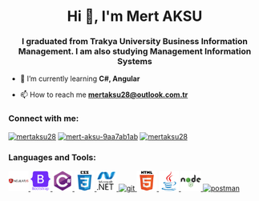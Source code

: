 <h1 align="center">Hi 👋, I'm Mert AKSU</h1>
<h3 align="center">I graduated from Trakya University Business Information Management. I am also studying Management Information Systems</h3>

- 🌱 I’m currently learning **C#, Angular**

- 📫 How to reach me **mertaksu28@outlook.com.tr**

<h3 align="left">Connect with me:</h3>
<p align="left">
<a href="https://twitter.com/mertaksu28" target="blank"><img align="center" src="https://cdn.jsdelivr.net/npm/simple-icons@3.0.1/icons/twitter.svg" alt="mertaksu28" height="30" width="40" /></a>
<a href="https://linkedin.com/in/mert-aksu-9aa7ab1ab" target="blank"><img align="center" src="https://cdn.jsdelivr.net/npm/simple-icons@3.0.1/icons/linkedin.svg" alt="mert-aksu-9aa7ab1ab" height="30" width="40" /></a>
<a href="https://instagram.com/mertaksu28" target="blank"><img align="center" src="https://cdn.jsdelivr.net/npm/simple-icons@3.0.1/icons/instagram.svg" alt="mertaksu28" height="30" width="40" /></a>
</p>

<h3 align="left">Languages and Tools:</h3>
<p align="left"> <a href="https://angular.io" target="_blank"> <img src="https://raw.githubusercontent.com/devicons/devicon/master/icons/angularjs/angularjs-original-wordmark.svg" alt="angularjs" width="40" height="40"/> </a> <a href="https://getbootstrap.com" target="_blank"> <img src="https://raw.githubusercontent.com/devicons/devicon/master/icons/bootstrap/bootstrap-plain-wordmark.svg" alt="bootstrap" width="40" height="40"/> </a> <a href="https://www.w3schools.com/cs/" target="_blank"> <img src="https://raw.githubusercontent.com/devicons/devicon/master/icons/csharp/csharp-original.svg" alt="csharp" width="40" height="40"/> </a> <a href="https://www.w3schools.com/css/" target="_blank"> <img src="https://raw.githubusercontent.com/devicons/devicon/master/icons/css3/css3-original-wordmark.svg" alt="css3" width="40" height="40"/> </a> <a href="https://dotnet.microsoft.com/" target="_blank"> <img src="https://raw.githubusercontent.com/devicons/devicon/master/icons/dot-net/dot-net-original-wordmark.svg" alt="dotnet" width="40" height="40"/> </a> <a href="https://git-scm.com/" target="_blank"> <img src="https://www.vectorlogo.zone/logos/git-scm/git-scm-icon.svg" alt="git" width="40" height="40"/> </a> <a href="https://www.w3.org/html/" target="_blank"> <img src="https://raw.githubusercontent.com/devicons/devicon/master/icons/html5/html5-original-wordmark.svg" alt="html5" width="40" height="40"/> </a> <a href="https://www.java.com" target="_blank"> <img src="https://raw.githubusercontent.com/devicons/devicon/master/icons/java/java-original.svg" alt="java" width="40" height="40"/> </a> <a href="https://nodejs.org" target="_blank"> <img src="https://raw.githubusercontent.com/devicons/devicon/master/icons/nodejs/nodejs-original-wordmark.svg" alt="nodejs" width="40" height="40"/> </a> <a href="https://postman.com" target="_blank"> <img src="https://www.vectorlogo.zone/logos/getpostman/getpostman-icon.svg" alt="postman" width="40" height="40"/> </a> </p>
